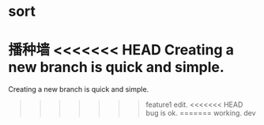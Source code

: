 # sort
播种墙
<<<<<<< HEAD
Creating a new branch is quick and simple.
=======
Creating a new branch is quick and simple.
>>>>>>> feature1
edit.
<<<<<<< HEAD
bug is ok.
=======
working.
>>>>>>> dev
